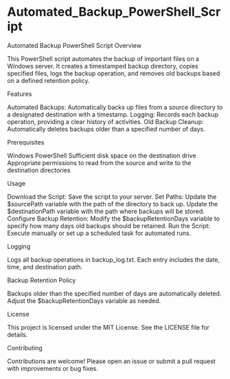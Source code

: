 # Automated_Backup_PowerShell_Script
Automated Backup PowerShell Script
Overview

This PowerShell script automates the backup of important files on a Windows server. It creates a timestamped backup directory, copies specified files, logs the backup operation, and removes old backups based on a defined retention policy.

Features

Automated Backups: Automatically backs up files from a source directory to a designated destination with a timestamp.
Logging: Records each backup operation, providing a clear history of activities.
Old Backup Cleanup: Automatically deletes backups older than a specified number of days.

Prerequisites

Windows PowerShell
Sufficient disk space on the destination drive
Appropriate permissions to read from the source and write to the destination directories

Usage

Download the Script: Save the script to your server.
Set Paths:
  Update the $sourcePath variable with the path of the directory to back up.
  Update the $destinationPath variable with the path where backups will be stored.
Configure Backup Retention:
  Modify the $backupRetentionDays variable to specify how many days old backups should be retained.
Run the Script:
  Execute manually or set up a scheduled task for automated runs.

Logging

Logs all backup operations in backup_log.txt.
Each entry includes the date, time, and destination path.

Backup Retention Policy

Backups older than the specified number of days are automatically deleted.
Adjust the $backupRetentionDays variable as needed.

License

This project is licensed under the MIT License. See the LICENSE file for details.

Contributing    

Contributions are welcome! Please open an issue or submit a pull request with improvements or bug fixes.

